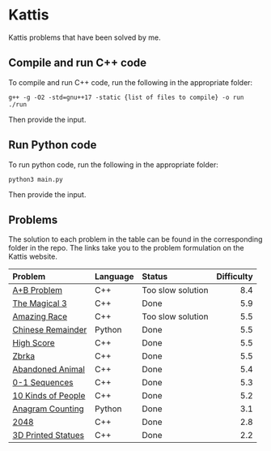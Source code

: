 # Kattis

Kattis problems that have been solved by me.

## Compile and run C++ code

To compile and run C++ code, run the following in the appropriate folder:

```
g++ -g -O2 -std=gnu++17 -static {list of files to compile} -o run
./run
```
Then provide the input.

## Run Python code

To run python code, run the following in the appropriate folder:

```
python3 main.py
```
Then provide the input.

## Problems

The solution to each problem in the table can be found in the corresponding folder in the repo. The links take you to the problem formulation on the Kattis website.

| Problem | Language | Status | Difficulty |
|:---|:---|:---|---:|
|[A+B Problem](https://open.kattis.com/problems/aplusb)| C++ | Too slow solution | 8.4 |
|[The Magical 3](https://open.kattis.com/problems/magical3)| C++ | Done | 5.9 |
|[Amazing Race](https://open.kattis.com/problems/race)| C++ | Too slow solution | 5.5 |
|[Chinese Remainder](https://open.kattis.com/problems/chineseremainder)| Python | Done | 5.5 |
|[High Score](https://open.kattis.com/problems/highscore)| C++ | Done | 5.5 |
|[Zbrka](https://open.kattis.com/problems/zbrka)| C++ | Done | 5.5 |
|[Abandoned Animal](https://open.kattis.com/problems/abandonedanimal)| C++ | Done | 5.4 |
|[0-1 Sequences](https://open.kattis.com/problems/sequences)| C++ | Done | 5.3 |
|[10 Kinds of People](https://kth.kattis.com/problems/10kindsofpeople)| C++ | Done | 5.2 |
|[Anagram Counting](https://open.kattis.com/problems/anagramcounting)| Python | Done | 3.1 |
|[2048](https://open.kattis.com/problems/2048)| C++ | Done | 2.8 |
|[3D Printed Statues](https://open.kattis.com/problems/3dprinter)| C++ | Done | 2.2 |